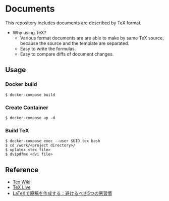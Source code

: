 # Documents

This repository includes documents are described by TeX format.

- Why using TeX?
  - Various format documents are are able to make by same TeX source, because the source and the template are separated.
  - Easy to write the formulas.
  - Easy to compare diffs of document changes.

## Usage

### Docker build

```
$ docker-compose build
```

### Create Container

```
$ docker-compose up -d
```

### Build TeX

```
$ docker-compose exec --user $UID tex bash
$ cd /work/<project directory>/
$ uplatex <tex file>
$ dvipdfmx <dvi file>
```

## Reference

- [Tex Wiki](https://texwiki.texjp.org/Linux)
- [TeX Live](https://tug.org/texlive/)
- [LaTeXで原稿を作成する：避けるべき5つの悪習慣](https://thinkscience.co.jp/ja/articles/LaTeX-habits-to-avoid)
